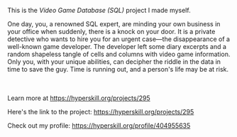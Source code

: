 This is the *Video Game Database (SQL)* project I made myself.


<p>One day, you, a renowned SQL expert, are minding your own business in your office when suddenly, there is a knock on your door. It is a private detective who wants to hire you for an urgent case—the disappearance of a well-known game developer. The developer left some diary excerpts and a random shapeless tangle of cells and columns with video game information. Only you, with your unique abilities, can decipher the riddle in the data in time to save the guy. Time is running out, and a person's life may be at risk.</p><br/><br/>Learn more at <a href="https://hyperskill.org/projects/295?utm_source=ide&utm_medium=ide&utm_campaign=ide&utm_content=project-card">https://hyperskill.org/projects/295</a>

Here's the link to the project: https://hyperskill.org/projects/295

Check out my profile: https://hyperskill.org/profile/404955635
